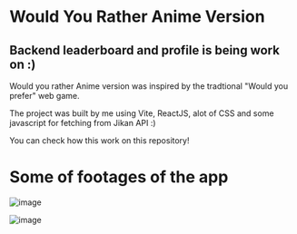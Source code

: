 # Would You Rather Anime Version
## Backend leaderboard and profile is being work on :)

Would you rather Anime version was inspired by the tradtional "Would you prefer" web game.

The project was built by me using Vite, ReactJS, alot of CSS and some javascript for fetching from Jikan API :)

You can check how this work on this repository!

# Some of footages of the app
![image](https://github.com/user-attachments/assets/bf5944b5-1408-4d01-b5f5-3258985630dd)

![image](https://github.com/user-attachments/assets/f55be105-9867-4f4d-bc16-3f43067b820a)

